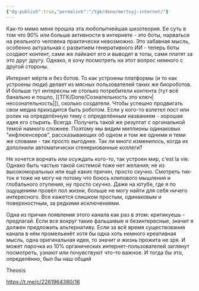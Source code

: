 ```yaml
---
{"dg-publish":true,"permalink":"/tgk/done/mertvyj-internet/"}
---
```


Как-то мимо меня прошла эта любопытнейшая шизотеория. Ее суть в том что 90% или больше активности в интернете - это боты, нарваться на реального человека практически невозможно. Это забавная мысль, особенно актуальная с развитием генеративного ИИ - теперь боты создают контент, сами же лайкают его и выводят в топы, сами платят за это друг другу. Однако, я хочу посмотреть на этот вопрос немного с другой стороны.

Интернет мёртв и без ботов. То как устроены платформы (и то как устроены люди) делает из мясных пользователей таких же биороботов. И больше тут интересны не столько потребители контента (тут всё банально и пошло, [[ТГК/Done/Сознательность это ключ\|несознательность]]), сколько создатели. Чтобы успешно продвигать свои медиа приходится быть роботом. Если у кого-то взлетел пост или ролик на определённую тему с определённым названием - хорошая идея его стырить. Всегда. Получить такой же резултат с оргинальной темой намного сложнее. Поэтому мы видим миллионы одинаковых "инфлюенсеров", рассказывающих об одном и том же одними и теми же словами - так просто выгоднее. Так ли много изменилось, когда их дополнили автоматически сгенериованные коллеги?

Не хочется ворчать или осуждать кого-то, так устроен мир, c'est la vie. Однако быть частью такой системой тоже нет желания; не из высокоморальных или ещё каких причин, просто скучно. Смотреть тик-ток я тоже не могу не потому что боюсь клипового мышления и глобального отупения, ну просто скучно. Даже на ютубе, где я по ощущениям провёл пол жизни, больше не могу найти для себя ничего интересного. Все кажется слишком простым, одинаковым и поверхностным, за редкими исключениями.

Одна из причин появления этого канала как раз в этом: критикуешь - предлагай. Если все вокруг такие фальшивые и безинтересные, значит я должен предложить альтернативу. Если за всё время существования канала в нём промелькнёт хотя бы одна хоть немного креативная мысль, одна оригинальная идея, то значит и жизнь прожита не зря. И может парочка из 10% органических интернет-пользователей заглянут посмотреть, узнают или почувствуют что-то важное. И тогда бы это, определённо, был бы наш общий

Theosis

https://t.me/c/2261964380/16